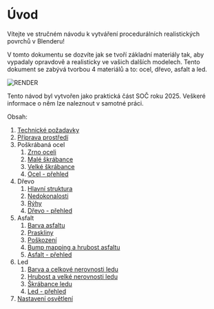 # Úvod
Vítejte ve stručném návodu k vytváření procedurálních realistických povrchů v Blenderu!

V tomto dokumentu se dozvíte jak se tvoří základní materiály tak, aby vypadaly opravdově a realisticky ve vašich dalších modelech. Tento dokument se zabývá tvorbou 4 materiálů a to: ocel, dřevo, asfalt a led. 

![RENDER](https://github.com/user-attachments/assets/0fe3d568-99bc-401b-8b3e-9d5a1ee449de)

Tento návod byl vytvořen jako praktická část SOČ roku 2025. Veškeré informace o něm lze naleznout v samotné práci.

Obsah:
1. [Technické požadavky](https://github.com/Milimar16/Blender-realisticke-povrchy/blob/main/Technick%C3%A9%20po%C5%BEadavky.md)
2. [Příprava prostředí](https://github.com/Milimar16/Blender-realisticke-povrchy/blob/main/P%C5%99%C3%ADprava%20prost%C5%99ed%C3%AD.md)
3. Poškrábaná ocel
   1. [Zrno oceli](https://github.com/Milimar16/Blender-realisticke-povrchy/blob/main/Zrno%20oceli.md)
   2. [Malé škrábance](https://github.com/Milimar16/Blender-realisticke-povrchy/blob/main/Mal%C3%A9%20%C5%A1kr%C3%A1bance.md)
   3. [Velké škrábance](https://github.com/Milimar16/Blender-realisticke-povrchy/blob/main/Velk%C3%A9%20%C5%A1kr%C3%A1bance.md)
   4. [Ocel - přehled](https://github.com/Milimar16/Blender-realisticke-povrchy/blob/main/Ocel%20-%20p%C5%99ehled.md)
4. Dřevo
   1. [Hlavní struktura](https://github.com/Milimar16/Blender-realisticke-povrchy/blob/main/Hlavn%C3%AD%20struktura.md)
   2. [Nedokonalosti](https://github.com/Milimar16/Blender-realisticke-povrchy/blob/main/Nedokonalosti.md)
   3. [Rýhy](https://github.com/Milimar16/Blender-realisticke-povrchy/blob/main/R%C3%BDhy.md)
   4. [Dřevo - přehled](https://github.com/Milimar16/Blender-realisticke-povrchy/blob/main/D%C5%99evo%20-%20p%C5%99ehled.md)
5. Asfalt
   1. [Barva asfaltu](https://github.com/Milimar16/Blender-realisticke-povrchy/blob/main/Barva%20asfaltu.md)
   2. [Praskliny](https://github.com/Milimar16/Blender-realisticke-povrchy/blob/main/Praskliny.md)
   3. [Poškození](https://github.com/Milimar16/Blender-realisticke-povrchy/blob/main/Po%C5%A1kozen%C3%AD.md)
   4. [Bump mapping a hrubost asfaltu](https://github.com/Milimar16/Blender-realisticke-povrchy/blob/main/Bump%20mapping%20a%20hrubost%20asfaltu.md)
   5. [Asfalt - přehled](https://github.com/Milimar16/Blender-realisticke-povrchy/blob/main/Asfalt%20-%20p%C5%99ehled.md)
6. Led
   1. [Barva a celkové nerovnosti ledu](https://github.com/Milimar16/Blender-realisticke-povrchy/blob/main/Barva%20a%20celkov%C3%A9%20nerovnosti%20ledu.md)
   2. [Hrubost a velké nerovnosti ledu](https://github.com/Milimar16/Blender-realisticke-povrchy/blob/main/Hrubost%20a%20velk%C3%A9%20nerovnosti%20ledu.md)
   3. [Škrábance ledu](https://github.com/Milimar16/Blender-realisticke-povrchy/blob/main/%C5%A0kr%C3%A1bance%20ledu.md)
   4. [Led - přehled](https://github.com/Milimar16/Blender-realisticke-povrchy/blob/main/Led%20-%20p%C5%99ehled.md)
7. [Nastavení osvětlení](https://github.com/Milimar16/Blender-realisticke-povrchy/blob/main/Nastaven%C3%AD%20osv%C4%9Btlen%C3%AD.md)
